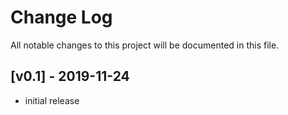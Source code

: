 
# Change Log
All notable changes to this project will be documented in this file.
 
## [v0.1] - 2019-11-24

* initial release
 
